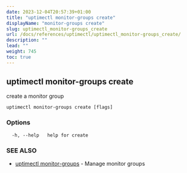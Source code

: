 ```yaml
---
date: 2023-12-04T20:57:39+01:00
title: "uptimectl monitor-groups create"
displayName: "monitor-groups create"
slug: uptimectl_monitor-groups_create
url: /docs/references/uptimectl/uptimectl_monitor-groups_create/
description: ""
lead: ""
weight: 745
toc: true
---
```

## uptimectl monitor-groups create

create a monitor group

```
uptimectl monitor-groups create [flags]
```

### Options

```
  -h, --help   help for create
```

### SEE ALSO

* [uptimectl monitor-groups](/docs/references/uptimectl/uptimectl_monitor-groups/)	 - Manage monitor groups

